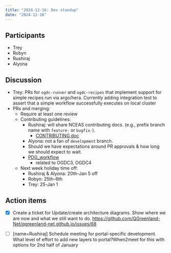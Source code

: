 ```yaml
---
title: "2024-12-16: Dev standup"
date: "2024-12-16"
---
```


## Participants

* Trey
* Robyn
* Rushiraj
* Alyona

## Discussion

* Trey: PRs for `ogdc-runner` and `ogdc-recipes` that implement support for
  simple recipes run via argo/hera. Currently adding integration test to assert
  that a simple workflow successfully executes on local cluster
* PRs and merging:
    * Require at least one review
    * Contributing guidelines:
        * Rushiraj: will share NCEAS contributing docs. (e.g., prefix branch name with `feature-` or `bugfix-`).
            * [CONTRIBUTING doc](https://github.com/NCEAS/metacatui/blob/main/CONTRIBUTING.md#-development-workflow)
        * Alyona: not a fan of `development` branch. 
        * Should we have expectations around PR approvals & how long we should expect to wait.
        * [PDG_workflow](https://github.com/orgs/PermafrostDiscoveryGateway/projects/16)
            * related to OGDC3, OGDC4
    * Next week holiday time off:
        * Rushiraj & Alyona: 20th-Jan 5 off
        * Robyn: 25th-6th
        * Trey: 25-Jan 1


## Action items

- [x] Create a ticket for Update/create architecture diagrams. Show where we are
      now and what we still want to
      do. <https://github.com/QGreenland-Net/qgreenland-net.github.io/issues/68>
- [ ] [name=Rushiraj] Schedule meeting for portal-specific development. What
      level of effort to add new layers to portal?When2meet for this with
      options for 2nd half of January



